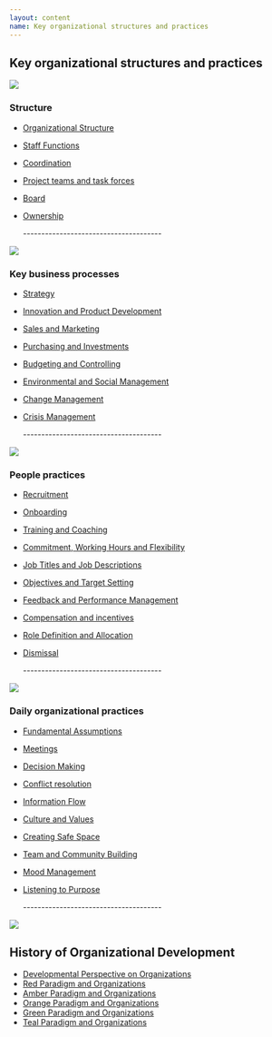 ```yaml
---
layout: content
name: Key organizational structures and practices
---
```

## Key organizational structures and practices

![](/media/structure.jpg)

### Structure

* [Organizational Structure](https://reinventingorganizationswiki.com/fr/theory/organizational-structure/)
* [Staff Functions](https://reinventingorganizationswiki.com/fr/theory/staff-functions/)
* [Coordination](https://reinventingorganizationswiki.com/fr/theory/coordination/)
* [Project teams and task forces](https://reinventingorganizationswiki.com/fr/theory/project-teams-and-task-forces/)
* [Board](https://reinventingorganizationswiki.com/fr/theory/board/)
* [Ownership](https://reinventingorganizationswiki.com/fr/theory/ownership/)

  \--------------------------------------

![](/media/key-business-processes.jpg)

### Key business processes

* [Strategy](https://reinventingorganizationswiki.com/fr/theory/strategy/)
* [Innovation and Product Development](https://reinventingorganizationswiki.com/fr/theory/innovation-and-product-development/)
* [Sales and Marketing](https://reinventingorganizationswiki.com/fr/theory/sales-marketing/)
* [Purchasing and Investments](https://reinventingorganizationswiki.com/fr/theory/purchasing-and-investments/)
* [Budgeting and Controlling](https://reinventingorganizationswiki.com/fr/theory/budgeting-and-controlling/)
* [Environmental and Social Management](https://reinventingorganizationswiki.com/fr/theory/environmental-and-social-management/)
* [Change Management](https://reinventingorganizationswiki.com/fr/theory/change-management/)
* [Crisis Management](https://reinventingorganizationswiki.com/fr/theory/crisis-management/)

  \--------------------------------------

![](/media/people-practices.jpg)

### People practices

* [Recruitment](https://reinventingorganizationswiki.com/fr/theory/recruitment/)
* [Onboarding](https://reinventingorganizationswiki.com/fr/theory/onboarding/)
* [Training and Coaching](https://reinventingorganizationswiki.com/fr/theory/training-and-coaching/)
* [Commitment, Working Hours and Flexibility](https://reinventingorganizationswiki.com/fr/theory/commitment-working-hours-and-flexibility/)
* [Job Titles and Job Descriptions](https://reinventingorganizationswiki.com/fr/theory/job-titles-and-job-descriptions/)
* [Objectives and Target Setting](https://reinventingorganizationswiki.com/fr/theory/objectives-and-target-setting/)
* [Feedback and Performance Management](https://reinventingorganizationswiki.com/fr/theory/feedback-and-performance-management/)
* [Compensation and incentives](https://reinventingorganizationswiki.com/fr/theory/compensation-and-incentives/)
* [Role Definition and Allocation](https://reinventingorganizationswiki.com/fr/theory/role-definition-and-allocation/)
* [Dismissal](https://reinventingorganizationswiki.com/fr/theory/dismissal/)

  \--------------------------------------

![](/media/daily-organizational-practices.jpg)

### Daily organizational practices

* [Fundamental Assumptions](https://reinventingorganizationswiki.com/fr/theory/fundamental-assumptions/)
* [Meetings](https://reinventingorganizationswiki.com/fr/theory/meetings/)
* [Decision Making](https://reinventingorganizationswiki.com/fr/theory/decision-making/)
* [Conflict resolution](https://reinventingorganizationswiki.com/fr/theory/conflict-resolution/)
* [Information Flow](https://reinventingorganizationswiki.com/fr/theory/information-flow/)
* [Culture and Values](https://reinventingorganizationswiki.com/fr/theory/culture-and-values/)
* [Creating Safe Space](https://reinventingorganizationswiki.com/fr/theory/safe-space/)
* [Team and Community Building](https://reinventingorganizationswiki.com/fr/theory/team-and-community-building/)
* [Mood Management](https://reinventingorganizationswiki.com/fr/theory/mood-management/)
* [Listening to Purpose](https://reinventingorganizationswiki.com/fr/theory/listening-to-purpose/)

  \--------------------------------------

![](/media/1_018-small.png)

## History of Organizational Development

* [Developmental Perspective on Organizations](https://reinventingorganizationswiki.com/fr/theory/developmental-perspective-on-organizations/)
* [Red Paradigm and Organizations](https://reinventingorganizationswiki.com/fr/theory/red-organizations/)
* [Amber Paradigm and Organizations](https://reinventingorganizationswiki.com/fr/theory/amber-paradigm-and-organizations/)
* [Orange Paradigm and Organizations](https://reinventingorganizationswiki.com/fr/theory/orange-paradigm-and-organizations/)
* [Green Paradigm and Organizations](https://reinventingorganizationswiki.com/fr/theory/green-paradigm-and-organizations/)
* [Teal Paradigm and Organizations](https://reinventingorganizationswiki.com/fr/theory/teal-paradigm-and-organizations/)